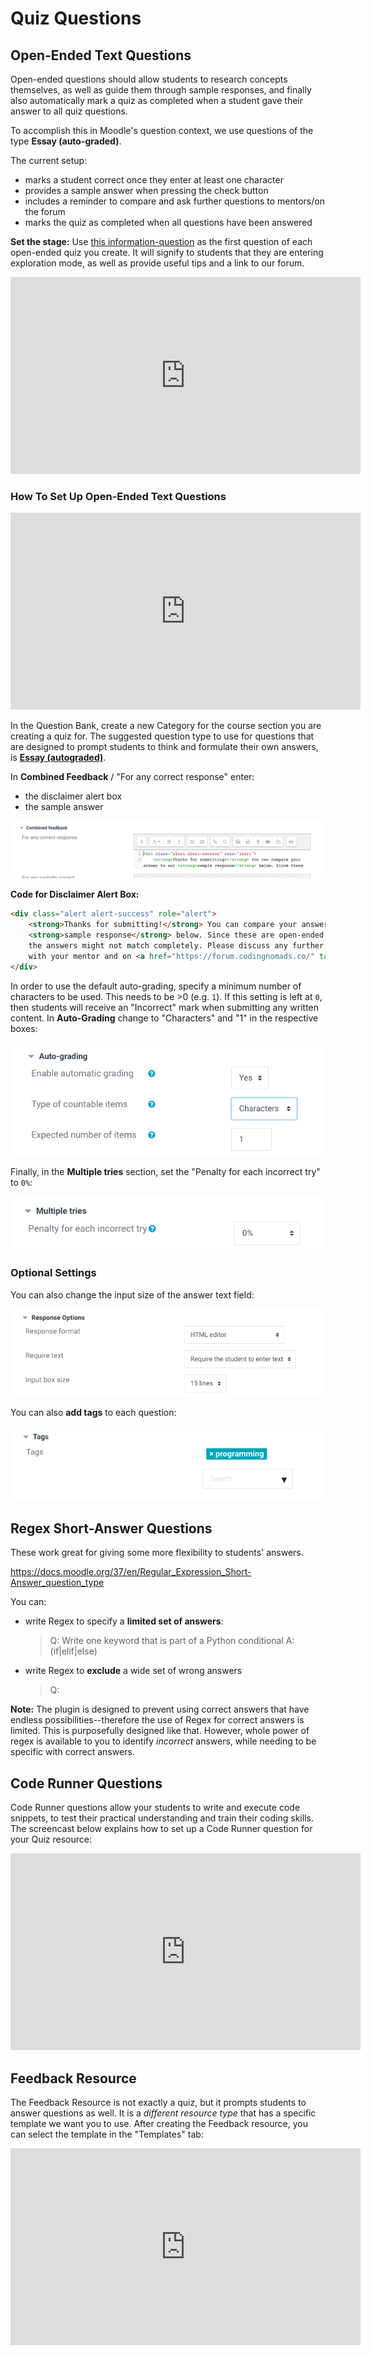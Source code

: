 # Quiz Questions

## Open-Ended Text Questions

Open-ended questions should allow students to research concepts themselves, as well as guide them through sample responses, and finally also automatically mark a quiz as completed when a student gave their answer to all quiz questions.

To accomplish this in Moodle's question context, we use questions of the type **Essay (auto-graded)**.

The current setup:

* marks a student correct once they enter at least one character
* provides a sample answer when pressing the check button
* includes a reminder to compare and ask further questions to mentors/on the forum
* marks the quiz as completed when all questions have been answered

**Set the stage:** Use [this information-question](https://platform.codingnomads.co/learn/question/edit.php?courseid=8&cat=530%2C238&category=566%2C1&qbshowtext=0&recurse=0&showhidden=0) as the first question of each open-ended quiz you create. It will signify to students that they are entering exploration mode, as well as provide useful tips and a link to our forum.

<iframe width="560" height="315" src="https://www.youtube.com/embed/88s4uHrqUhE" frameborder="0" allow="accelerometer; autoplay; encrypted-media; gyroscope; picture-in-picture" allowfullscreen></iframe>

### How To Set Up Open-Ended Text Questions

<iframe width="560" height="315" src="https://www.youtube.com/embed/ZmOZgEJC29U" frameborder="0" allow="accelerometer; autoplay; encrypted-media; gyroscope; picture-in-picture" allowfullscreen></iframe>

In the Question Bank, create a new Category for the course section you are creating a quiz for. The suggested question type to use for questions that are designed to prompt students to think and formulate their own answers, is [**Essay (autograded)**](https://github.com/gbateson/moodle-qtype_essayautograde).

In **Combined Feedback** / "For any correct response" enter:

* the disclaimer alert box
* the sample answer

![combined feedback box filled](imgs/01_feedback.png)

**Code for Disclaimer Alert Box:**

```html
<div class="alert alert-success" role="alert">
    <strong>Thanks for submitting!</strong> You can compare your answer to our
    <strong>sample response</strong> below. Since these are open-ended questions,
    the answers might not match completely. Please discuss any further questions
    with your mentor and on <a href="https://forum.codingnomads.co/" target="_blank" class="alert-link">our forum</a>.
</div>
```

In order to use the default auto-grading, specify a minimum number of characters to be used. This needs to be >0 (e.g. `1`). If this setting is left at `0`, then students will receive an "Incorrect" mark when submitting any written content. In **Auto-Grading** change to "Characters" and "1" in the respective boxes:

![selection set to character and 1 respectively](imgs/03_characters.png)

Finally, in the **Multiple tries** section, set the "Penalty for each incorrect try" to `0%`:

![set penalty to 0](imgs/04_no_penalty.png)

### Optional Settings

You can also change the input size of the answer text field:

![change input size of answer text](imgs/02_input_size.png)

You can also **add tags** to each question:

![add tags](imgs/05_tags.png)

## Regex Short-Answer Questions

These work great for giving some more flexibility to students' answers.

<https://docs.moodle.org/37/en/Regular_Expression_Short-Answer_question_type>

You can:

* write Regex to specify a **limited set of answers**:

    >Q: Write one keyword that is part of a Python conditional
    >A: (if|elif|else)

* write Regex to **exclude** a wide set of wrong answers

    >Q:

**Note:** The plugin is designed to prevent using correct answers that have endless possibilities--therefore the use of Regex for correct answers is limited. This is purposefully designed like that. However, whole power of regex is available to you to identify _incorrect_ answers, while needing to be specific with correct answers.

## Code Runner Questions

Code Runner questions allow your students to write and execute code snippets, to test their practical understanding and train their coding skills. The screencast below explains how to set up a Code Runner question for your Quiz resource:

<iframe width="560" height="315" src="https://www.youtube.com/embed/1wMXtM0RSxs" frameborder="0" allow="accelerometer; autoplay; encrypted-media; gyroscope; picture-in-picture" allowfullscreen></iframe>

## Feedback Resource

The Feedback Resource is not exactly a quiz, but it prompts students to answer questions as well. It is a _different resource type_ that has a specific template we want you to use. After creating the Feedback resource, you can select the template in the "Templates" tab:

<iframe width="560" height="315" src="https://www.youtube.com/embed/IBOKVGzO534" frameborder="0" allow="accelerometer; autoplay; encrypted-media; gyroscope; picture-in-picture" allowfullscreen></iframe>